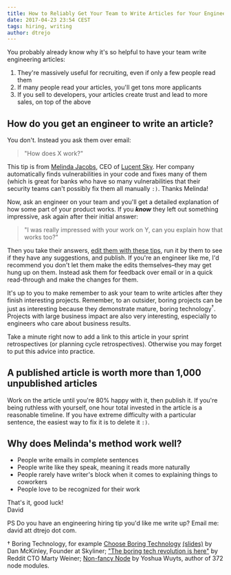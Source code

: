 ```yaml
---
title: How to Reliably Get Your Team to Write Articles for Your Engineering Blog
date: 2017-04-23 23:54 CEST
tags: hiring, writing
author: dtrejo
---
```


You probably already know why it's so helpful to have your team write
engineering articles:

1. They're massively useful for recruiting, even if only a few people read them
2. If many people read your articles, you'll get tons more applicants
3. If you sell to developers, your articles create trust and lead to more
  sales, on top of the above

## How do you get an engineer to write an article?

You don't. Instead you ask them over email:

> "How does X work?"

This tip is from [Melinda Jacobs](https://twitter.com/melindakjacobs), CEO of
[Lucent Sky](https://www.lucentsky.com/). Her company automatically finds
vulnerabilities in your code and fixes many of them (which is
great for banks who have so many vulnerabilities that their security teams can't
possibly fix them all manually `:)`. Thanks Melinda!

Now, ask an engineer on your team and you'll get a detailed explanation of how some
part of your product works.  If you **_know_** they left out something impressive, ask
again after their initial answer:

> "I was really impressed with your work on Y, can you explain how that works too?"

Then you take their answers, [edit them with these tips](https://dtrejo.com/how-to-write-consistently-painlessly-and-without-writers-block.html#when-youre-ready-to-start-editing-these-writing-tools-will-come-in-handy),
run it by them to see if they have any suggestions, and publish. If
you're an engineer like me, I'd recommend you don't let them make the edits
themselves–they may get hung up on them. Instead ask them for feedback over email
or in a quick read-through and make the changes for them.

It's up to you to make remember to ask your team to write articles after they
finish interesting projects. Remember, to an outsider, boring projects can be
just as interesting because they demonstrate mature, boring
technology<sup>†</sup>. Projects with large business impact are also very
interesting, especially to engineers who care about business results.

Take a minute right now to add a link to this article in your sprint
retrospectives (or planning cycle retrospectives). Otherwise you may forget to
put this advice into practice.

## A published article is worth more than 1,000 unpublished articles

Work on the article until you're 80% happy with it, then publish it. If you're
being ruthless with yourself, one hour total invested in the article is a
reasonable timeline. If you have extreme difficulty with a particular sentence,
the easiest way to fix it is to delete it `:)`.

## Why does Melinda's method work well?
- People write emails in complete sentences
- People write like they speak, meaning it reads more naturally
- People rarely have writer's block when it comes to explaining things to coworkers
- People love to be recognized for their work

That's it, good luck!<br>
David

PS Do you have an engineering hiring tip you'd like me write up? Email me: david att dtrejo dot com.

† Boring Technology, for example [Choose Boring Technology](http://mcfunley.com/choose-boring-technology) [(slides)](http://mcfunley.com/choose-boring-technology-slides) by Dan McKinley, Founder at Skyliner;
["The boring tech revolution is here"](https://www.slideshare.net/dianachow/marty-weiner-reddit-cto-sxswi-2016-everythings-harder-at-scale/1) by Reddit CTO Marty Weiner;
[Non-fancy Node](https://github.com/yoshuawuyts/tiny-guide-to-non-fancy-node) by Yoshua Wuyts, author of 372 node modules.

